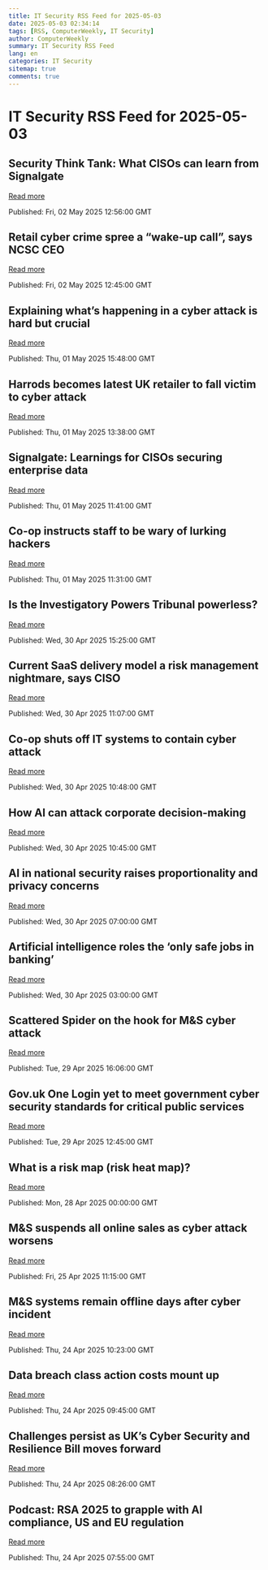 ```yaml
---
title: IT Security RSS Feed for 2025-05-03
date: 2025-05-03 02:34:14
tags: [RSS, ComputerWeekly, IT Security]
author: ComputerWeekly
summary: IT Security RSS Feed
lang: en
categories: IT Security
sitemap: true
comments: true
---
```


# IT Security RSS Feed for 2025-05-03

## Security Think Tank: What CISOs can learn from Signalgate
[Read more](https://www.computerweekly.com/opinion/Security-Think-Tank-What-CISOs-can-learn-from-Signalgate)

Published: Fri, 02 May 2025 12:56:00 GMT

## Retail cyber crime spree a “wake-up call”, says NCSC CEO
[Read more](https://www.computerweekly.com/news/366623390/Retail-cyber-crime-spree-a-wake-up-call-says-NCSC-CEO)

Published: Fri, 02 May 2025 12:45:00 GMT

## Explaining what’s happening in a cyber attack is hard but crucial
[Read more](https://www.computerweekly.com/opinion/Explaining-whats-happening-in-a-cyber-attack-is-hard-but-crucial)

Published: Thu, 01 May 2025 15:48:00 GMT

## Harrods becomes latest UK retailer to fall victim to cyber attack
[Read more](https://www.computerweekly.com/news/366623311/Harrods-becomes-latest-UK-retailer-to-fall-victim-to-cyber-attack)

Published: Thu, 01 May 2025 13:38:00 GMT

## Signalgate: Learnings for CISOs securing enterprise data
[Read more](https://www.computerweekly.com/opinion/Signalgate-Learnings-for-CISOs-securing-enterprise-data)

Published: Thu, 01 May 2025 11:41:00 GMT

## Co-op instructs staff to be wary of lurking hackers
[Read more](https://www.computerweekly.com/news/366623309/Co-op-instructs-staff-to-be-wary-of-lurking-hackers)

Published: Thu, 01 May 2025 11:31:00 GMT

## Is the Investigatory Powers Tribunal powerless?
[Read more](https://www.computerweekly.com/opinion/Is-the-Investigatory-Powers-Tribunal-powerless)

Published: Wed, 30 Apr 2025 15:25:00 GMT

## Current SaaS delivery model a risk management nightmare, says CISO
[Read more](https://www.computerweekly.com/news/366623300/Current-SaaS-delivery-model-a-risk-management-nightmare-says-CISO)

Published: Wed, 30 Apr 2025 11:07:00 GMT

## Co-op shuts off IT systems to contain cyber attack
[Read more](https://www.computerweekly.com/news/366623455/Co-op-shuts-off-IT-systems-to-contain-cyber-attack)

Published: Wed, 30 Apr 2025 10:48:00 GMT

## How AI can attack corporate decision-making
[Read more](https://www.computerweekly.com/news/366623417/How-Ai-can-attack-corporate-decision-making)

Published: Wed, 30 Apr 2025 10:45:00 GMT

## AI in national security raises proportionality and privacy concerns
[Read more](https://www.computerweekly.com/news/366623338/AI-in-national-security-raises-proportionality-and-privacy-concerns)

Published: Wed, 30 Apr 2025 07:00:00 GMT

## Artificial intelligence roles the ‘only safe jobs in banking’
[Read more](https://www.computerweekly.com/news/366623276/Artificial-intelligence-roles-the-only-safe-jobs-in-banking)

Published: Wed, 30 Apr 2025 03:00:00 GMT

## Scattered Spider on the hook for M&S cyber attack
[Read more](https://www.computerweekly.com/news/366623453/Scattered-Spider-on-the-hook-for-MS-cyber-attack)

Published: Tue, 29 Apr 2025 16:06:00 GMT

## Gov.uk One Login yet to meet government cyber security standards for critical public services
[Read more](https://www.computerweekly.com/news/366623357/Govuk-One-Login-yet-to-meet-government-cyber-security-standards-for-critical-public-services)

Published: Tue, 29 Apr 2025 12:45:00 GMT

## What is a risk map (risk heat map)?
[Read more](https://www.techtarget.com/searchsecurity/definition/risk-map-risk-heat-map)

Published: Mon, 28 Apr 2025 00:00:00 GMT

## M&S suspends all online sales as cyber attack worsens
[Read more](https://www.computerweekly.com/news/366623085/MS-suspends-all-online-sales-as-cyber-attack-worsens)

Published: Fri, 25 Apr 2025 11:15:00 GMT

## M&S systems remain offline days after cyber incident
[Read more](https://www.computerweekly.com/news/366622924/MS-systems-remain-offline-days-after-cyber-incident)

Published: Thu, 24 Apr 2025 10:23:00 GMT

## Data breach class action costs mount up
[Read more](https://www.computerweekly.com/news/366622911/Data-breach-class-action-costs-mount-up)

Published: Thu, 24 Apr 2025 09:45:00 GMT

## Challenges persist as UK’s Cyber Security and Resilience Bill moves forward
[Read more](https://www.computerweekly.com/opinion/Challenges-persist-as-UKs-Cyber-Security-and-Resilience-Bill-moves-forward)

Published: Thu, 24 Apr 2025 08:26:00 GMT

## Podcast: RSA 2025 to grapple with AI compliance, US and EU regulation
[Read more](https://www.computerweekly.com/podcast/Podcast-RSA-2025-to-grapple-with-AI-compliance-US-and-EU-regulation)

Published: Thu, 24 Apr 2025 07:55:00 GMT

